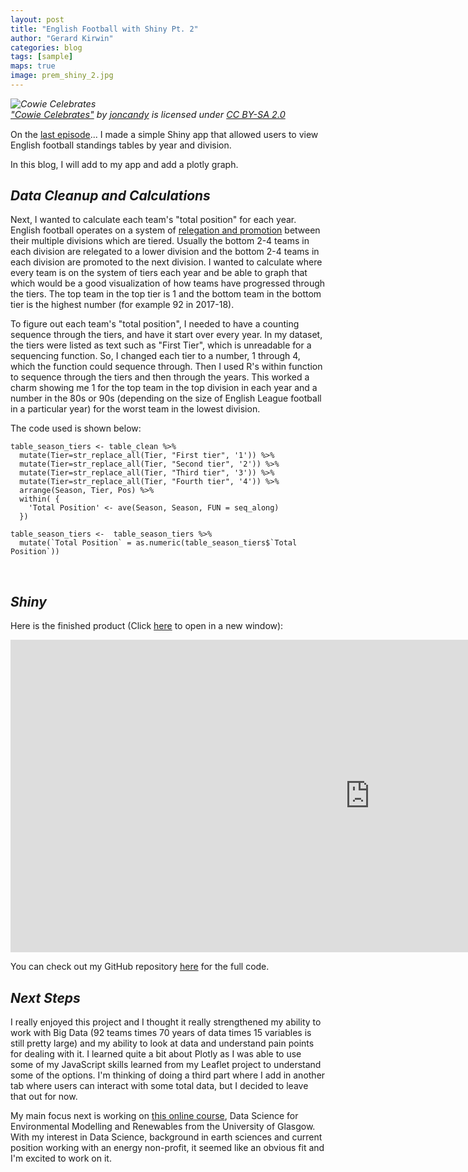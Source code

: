 ```yaml
---
layout: post
title: "English Football with Shiny Pt. 2"
author: "Gerard Kirwin"
categories: blog
tags: [sample]
maps: true
image: prem_shiny_2.jpg
---
```


<p style="font-size: 0.9rem;font-style: italic;"><img style="display: block;" src="https://live.staticflickr.com/6063/6074270007_1044a309eb_b.jpg" alt="Cowie Celebrates"><a href="https://www.flickr.com/photos/37195744@N03/6074270007">"Cowie Celebrates"</a><span> by <a 
href="https://www.flickr.com/photos/37195744@N03">joncandy</a></span> is licensed under <a href="https://creativecommons.org/licenses/by-sa/2.0/?ref=ccsearch&atype=html" style="margin-right: 5px;">CC BY-SA 2.0</a></p>

On the [last episode](https://www.gerardrobertkirwin.com/blog/2019/12/30/english-football-with-shiny-pt-1)...
I made a simple Shiny app that allowed users to view English football standings tables by year and division.
<br>

In this blog, I will add to my app and add a plotly graph.
<br>

*Data Cleanup and Calculations*
----------

Next, I wanted to calculate each team's "total position" for each year. 
English football operates on a system of [relegation and promotion](https://en.wikipedia.org/wiki/Promotion_and_relegation) between their multiple divisions which are tiered. 
Usually the bottom 2-4 teams in each division are relegated to a lower division and the bottom 2-4 teams in each division are promoted to the next division. 
I wanted to calculate where every team is on the system of tiers each year and be able to graph that which would be a good visualization of how teams have progressed through the tiers. 
The top team in the top tier is 1 and the bottom team in the bottom tier is the highest number (for example 92 in 2017-18).
<br>

To figure out each team's "total position", I needed to have a counting sequence through the tiers, and have it start over every year. 
In my dataset, the tiers were listed as text such as "First Tier", which is unreadable for a sequencing function. So, I changed each tier to a number, 1 through 4, which the function could sequence through. 
Then I used R's within function to sequence through the tiers and then through the years. This worked a charm showing me 1 for the top team in the top division in each year and a number in the 80s or 90s (depending on the size of English League football in a particular year) for the worst team in the lowest division.
<br>

The code used is shown below:

    table_season_tiers <- table_clean %>% 
      mutate(Tier=str_replace_all(Tier, "First tier", '1')) %>% 
      mutate(Tier=str_replace_all(Tier, "Second tier", '2')) %>% 
      mutate(Tier=str_replace_all(Tier, "Third tier", '3')) %>% 
      mutate(Tier=str_replace_all(Tier, "Fourth tier", '4')) %>% 
      arrange(Season, Tier, Pos) %>% 
      within( {
        'Total Position' <- ave(Season, Season, FUN = seq_along)
      })  

    table_season_tiers <-  table_season_tiers %>% 
      mutate(`Total Position` = as.numeric(table_season_tiers$`Total Position`))
<br>


*Shiny*
-----------

Here is the finished product (Click [here](https://gerardrobertkirwin.shinyapps.io/EnglishFootball/) to open in a new window):
<iframe src="https://gerardrobertkirwin.shinyapps.io/EnglishFootball/" style="border:none;width:1150px;height:500px;display:block"></iframe>

You can check out my GitHub repository [here](https://github.com/gerardrobertkirwin/Shiny-English-Football-Table) for the full code.


*Next Steps*
-----------

I really enjoyed this project and I thought it really strengthened my ability to work with Big Data (92 teams times 70 years of data times 15 variables is still pretty large) and my ability to look at data and understand pain points for dealing with it.
I learned quite a bit about Plotly as I was able to use some of my JavaScript skills learned from my Leaflet project to understand some of the options.
I'm thinking of doing a third part where I add in another tab where users can interact with some total data, but I decided to leave that out for now.
<br>

My main focus next is working on [this online course](https://www.futurelearn.com/courses/data-science-environmental-modelling), Data Science for Environmental Modelling and Renewables from the University of Glasgow. 
With my interest in Data Science, background in earth sciences and current position working with an energy non-profit, it seemed like an obvious fit and I'm excited to work on it.
